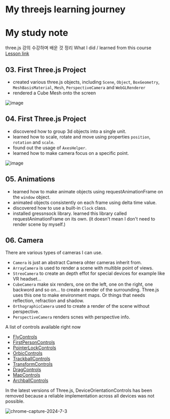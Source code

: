# My threejs learning journey
# My study note

three.js 강의 수강하며 배운 것 정리
What I did / learned from this course
[Lesson link](https://threejs-journey.com/)

## 03. First Three.js Project
- created various three.js objects, including `Scene`, `Object`, `BoxGeometry`, `MeshBasisMaterial`, `Mesh`, `PerspectiveCamera` and `WebGLRenderer`
- rendered a Cube Mesh onto the screen

![image](https://github.com/jeheecheon/threejs-journey/assets/62019774/30d5affe-ac39-4f72-84c1-53ec849f5e8d)

## 04. First Three.js Project
- discovered how to group 3d objects into a single unit.
- learned how to scale, rotate and move using properties `position`, `rotation` and `scale`.
- found out the usage of `AxesHelper`.
- learned how to make camera focus on a specific point.

![image](https://github.com/jeheecheon/threejs-journey/assets/62019774/a72c574d-7ca1-4b30-a0fc-bb2261b5085c)

## 05. Animations
- learned how to make animate objects using requestAnimationFrame on the `window` object.
- animated objects consistently on each frame using delta time value.
- discovered how to use a built-in `Clock` class.
- installed gressnsock library. learned this library called requestAnimationFrame on its own.
  (it doesn't mean I don't need to render scene by myself.)

## 06. Camera
There are various types of cameras I can use.
- `Camera` is just an abstract Camera ohter cameras inherit from.
- `ArrayCamera` is used to render a scene with multible point of views.
- `StreoCamera` to create an depth effot for special devices for example like VR headset...
- `CubeCamera` make six renders, one on the left, one on the right, one backword and so on... to create a render of the surrounding. Three.js uses this one to make environment maps. Or things that needs reflection, refraction and shadow.
- `OrthographicCamera` used to create a render of the scene without perspective.
- `PerspectiveCamera` renders scnes with perspective info.

A list of controls available right now
- [FlyControls](https://threejs.org/docs/?q=control#examples/en/controls/FlyControls)
- [FirstPersonControls](https://threejs.org/docs/?q=control#examples/en/controls/FirstPersonControls)
- [PointerLockControls](https://threejs.org/docs/?q=control#examples/en/controls/PointerLockControls)
- [OrbicControls](https://threejs.org/docs/?q=control#examples/en/controls/OrbitControls)
- [TrackballControls](https://threejs.org/docs/?q=control#examples/en/controls/TrackballControls)
- [TransformControls](https://threejs.org/docs/?q=control#examples/en/controls/TransformControls)
- [DragControls](https://threejs.org/docs/?q=control#examples/en/controls/TransformControls)
- [MapControls](https://threejs.org/docs/?q=control#examples/en/controls/TransformControls)
- [ArchballControls](https://threejs.org/docs/?q=control#examples/en/controls/ArcballControls)

In the latest versions of Three.js, DeviceOrientationControls has been removed because a reliable implementation across all devices was not possible.

![chrome-capture-2024-7-3](https://github.com/jeheecheon/threejs-journey/assets/62019774/616cff37-2562-4bd2-8d73-afaf272d4a9f)
